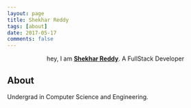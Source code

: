 ```yaml
---
layout: page
title: Shekhar Reddy
tags: [about]
date: 2017-05-17
comments: false
---
```


<center>hey, I am <a href="http://ShekharReddy4.github.io"><b>Shekhar Reddy</b></a>. A FullStack Developer</center>

## About
Undergrad in Computer Science and Engineering.
